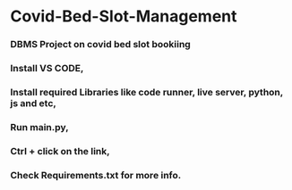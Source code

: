 # Covid-Bed-Slot-Management
### DBMS Project on covid bed slot bookiing
### Install VS CODE,
### Install required Libraries like code runner, live server, python, js and etc,
### Run main.py,
### Ctrl + click on the link,
### Check Requirements.txt for more info.


